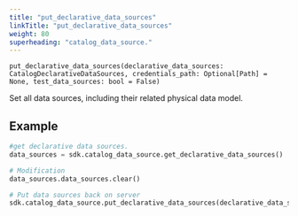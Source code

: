 ```yaml
---
title: "put_declarative_data_sources"
linkTitle: "put_declarative_data_sources"
weight: 80
superheading: "catalog_data_source."
---
```


<!-- TODO -->

``put_declarative_data_sources(declarative_data_sources: CatalogDeclarativeDataSources, credentials_path: Optional[Path] = None, test_data_sources: bool = False)``

Set all data sources, including their related physical data model.

## Example

```python
#get declarative data sources.
data_sources = sdk.catalog_data_source.get_declarative_data_sources()

# Modification
data_sources.data_sources.clear()

# Put data sources back on server
sdk.catalog_data_source.put_declarative_data_sources(declarative_data_sources=data_sources)
```
